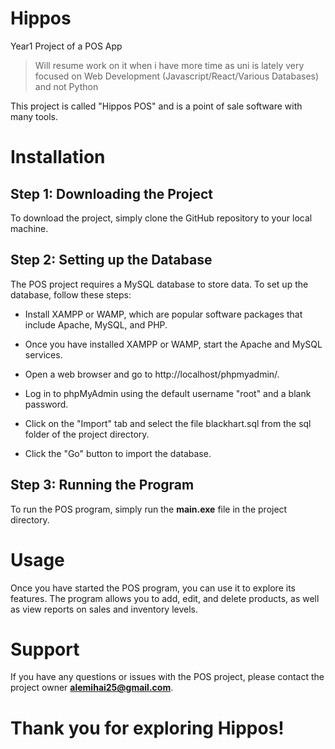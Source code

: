 
# Hippos
Year1 Project of a POS App
> Will resume work on it when i have more time as uni is lately very focused on Web Development (Javascript/React/Various Databases) and not Python

This project is called "Hippos POS" and is a point of sale software with many tools.

# Installation
## Step 1: Downloading the Project
To download the project, simply clone the GitHub repository to your local machine.

## Step 2: Setting up the Database
The POS project requires a MySQL database to store data. To set up the database, follow these steps:

- Install XAMPP or WAMP, which are popular software packages that include Apache, MySQL, and PHP.

- Once you have installed XAMPP or WAMP, start the Apache and MySQL services.

- Open a web browser and go to http://localhost/phpmyadmin/.

- Log in to phpMyAdmin using the default username "root" and a blank password.

- Click on the "Import" tab and select the file blackhart.sql from the sql folder of the project directory.

- Click the "Go" button to import the database.

## Step 3: Running the Program
To run the POS program, simply run the **main.exe** file in the project directory.

# Usage
Once you have started the POS program, you can use it to explore its features. The program allows you to add, edit, and delete products, as well as view reports on sales and inventory levels.

# Support
If you have any questions or issues with the POS project, please contact the project owner **alemihai25@gmail.com**.

# Thank you for exploring Hippos!
